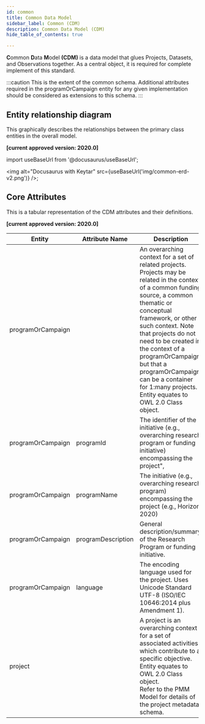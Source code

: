 ```yaml
---
id: common
title: Common Data Model
sidebar_label: Common (CDM)
description: Common Data Model (CDM)
hide_table_of_contents: true

---
```

**C**ommon **D**ata **M**odel **(CDM)** is a data model that glues Projects, Datasets, and Observations together. As a central object, it is required for complete implement of this standard. 

:::caution
This is the extent of the common schema. Additional attributes required in the programOrCampaign entity for any given implementation should be considered as extensions to this schema.
:::

## Entity relationship diagram
This graphically describes the relationships between the primary class entities in the overall model.

**[current approved version: 2020.0]**

import useBaseUrl from '@docusaurus/useBaseUrl';

<img
  alt="Docusaurus with Keytar"
  src={useBaseUrl('img/common-erd-v2.png')}
/>;


## Core Attributes
This is a tabular representation of the CDM attributes and their definitions.

**[current approved version: 2020.0]**

<table className="table table-condensed">
<thead><tr><th title="Field #1">Entity</th>
<th title="Field #2">Attribute Name</th>
<th title="Field #3">Description</th>
<th title="Field #4">Data Type</th>
<th title="Field #5">Obligation</th>
<th title="Field #6">Multiplicity</th>
<th title="Field #7">Synonym term in other standards</th>
</tr></thead>
<tbody><tr>
<td>programOrCampaign</td>
<td> </td>
<td>An overarching context for a set of related projects. Projects may be related in the context of a common funding source, a common thematic or conceptual framework, or other such context. Note that projects do not need to be created in the context of a programOrCampaign, but that a programOrCampaign can be a container for 1:many projects. Entity equates to OWL 2.0 Class object.</td>
<td> </td>
<td>Optional</td>
<td>0:1</td>
<td> </td>
</tr>
<tr>
<td>programOrCampaign</td>
<td>programId</td>
<td>The identifier of the initiative (e.g., overarching research program or funding initiative) encompassing the project&quot;,</td>
<td>text</td>
<td>Mandatory</td>
<td>1:1</td>
<td> </td>
</tr>
<tr>
<td>programOrCampaign</td>
<td>programName</td>
<td>The initiative (e.g., overarching research program) encompassing the project (e.g., Horizon 2020)</td>
<td>text</td>
<td>Mandatory</td>
<td>1:1</td>
<td> </td>
</tr>
<tr>
<td>programOrCampaign</td>
<td>programDescription</td>
<td>General description/summary  of the Research Program or funding initiative.</td>
<td>text</td>
<td>Optional</td>
<td>0:1</td>
<td> </td>
</tr>
<tr>
<td>programOrCampaign</td>
<td>language</td>
<td>The encoding language used for the project. Uses Unicode Standard UTF-8 (ISO/IEC 10646:2014 plus Amendment 1).</td>
<td>vocabulary </td>
<td>Mandatory</td>
<td>1:1</td>
<td>dcterms:language<br/>MD_DataIdentification.characterSet</td>
</tr>
<tr>
<td>project</td>
<td> </td>
<td>A project is an overarching context for a set of associated activities which contribute to a specific objective. Entity equates to OWL 2.0 Class object.<br/>Refer to the PMM Model for details of the project metadata schema.</td>
<td> </td>
<td>Mandatory</td>
<td>1:n</td>
<td> </td>
</tr>
</tbody></table>